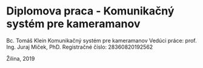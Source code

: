 # Diplomova praca - Komunikačný systém pre kameramanov

Bc. Tomáš Klein
Komunikačný systém pre kameramanov
Vedúci práce:  prof. Ing. Juraj Miček, PhD.
Registračné číslo:  28360820192562

Žilina, 2019 
